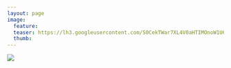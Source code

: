 ```yaml
---
layout: page
image:
  feature:
  teaser: https://lh3.googleusercontent.com/S0CekTWar7XL4V0aHTIMOnoW1U6WXbSdNIL-O4rDG3o=w245
  thumb:
---
```


[![](https://lh3.googleusercontent.com/773u1vY7FlRgFJ8Br8QmxRmCvwQKC8D7NW0JIavxgMo=w800)](https://lh3.googleusercontent.com/773u1vY7FlRgFJ8Br8QmxRmCvwQKC8D7NW0JIavxgMo=s0)
